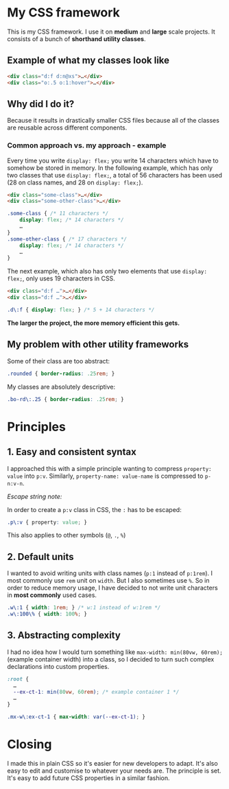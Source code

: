 # My CSS framework

This is my CSS framework. I use it on **medium** and **large** scale projects. It consists of a bunch of **shorthand utility classes**.

## Example of what my classes look like

```html
<div class="d:f d:n@xs">…</div>
<div class="o:.5 o:1:hover">…</div>
```

## Why did I do it?

Because it results in drastically smaller CSS files because all of the classes are reusable across different components.

### Common approach vs. my approach - example

Every time you write `display: flex;` you write 14 characters which have to somehow be stored in memory. In the following example, which has only two classes that use `display: flex;`, a total of 56 characters has been used (28 on class names, and 28 on `display: flex;`).

```html
<div class="some-class">…</div>
<div class="some-other-class">…</div>
```

```css
.some-class { /* 11 characters */
    display: flex; /* 14 characters */
    …
}
.some-other-class { /* 17 characters */
    display: flex; /* 14 characters */
    …
}
```

The next example, which also has only two elements that use `display: flex;`, only uses 19 characters in CSS.
```html
<div class="d:f …">…</div>
<div class="d:f …">…</div>
```

```css
.d\:f { display: flex; } /* 5 + 14 characters */
```

**The larger the project, the more memory efficient this gets.**

## My problem with other utility frameworks

Some of their class are too abstract:
```css
.rounded { border-radius: .25rem; }
```

My classes are absolutely descriptive:
```css
.bo-rd\:.25 { border-radius: .25rem; }
```

# Principles

## 1. Easy and consistent syntax

I approached this with a simple principle wanting to compress `property: value` into `p:v`. Similarly, `property-name: value-name` is compressed to `p-n:v-n`.

*Escape string note:*

In order to create a `p:v` class in CSS, the `:` has to be escaped:
```css
.p\:v { property: value; }
```
This also applies to other symbols (`@`, `.`, `%`)

## 2. Default units

I wanted to avoid writing units with class names (`p:1` instead of `p:1rem`). I most commonly use `rem` unit on `width`. But I also sometimes use `%`. So in order to reduce memory usage, I have decided to not write unit characters in **most commonly** used cases.

```css
.w\:1 { width: 1rem; } /* w:1 instead of w:1rem */
.w\:100\% { width: 100%; }
```

## 3. Abstracting complexity

I had no idea how I would turn something like `max-width: min(80vw, 60rem);` (example container width) into a class, so I decided to turn such complex declarations into custom properties. 

```css
:root {
  …
  --ex-ct-1: min(80vw, 60rem); /* example container 1 */
  …
}

.mx-w\:ex-ct-1 { max-width: var(--ex-ct-1); }
```

# Closing

I made this in plain CSS so it's easier for new developers to adapt. It's also easy to edit and customise to whatever your needs are. The principle is set. It's easy to add future CSS properties in a similar fashion.